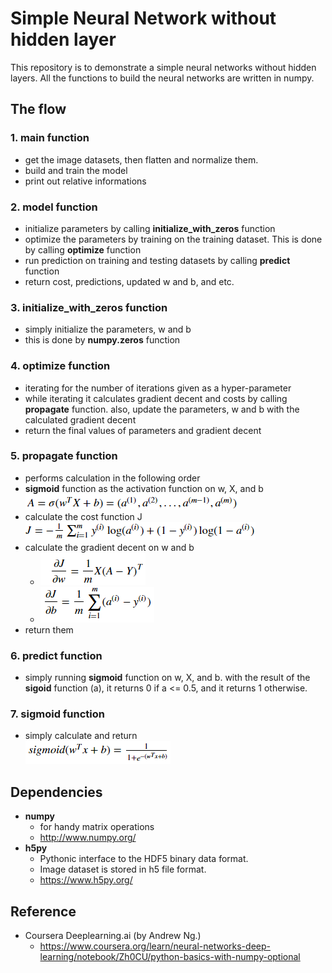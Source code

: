# Simple Neural Network without hidden layer

This repository is to demonstrate a simple neural networks without hidden layers. All the functions to build the neural networks are written in numpy.

## The flow
### 1. **main** function
 - get the image datasets, then flatten and normalize them.
 - build and train the model
 - print out relative informations
### 2. **model** function
 - initialize parameters by calling **initialize_with_zeros** function
 - optimize the parameters by training on the training dataset. This is done by calling **optimize** function
 - run prediction on training and testing datasets by calling **predict** function
 - return cost, predictions, updated w and b, and etc.
### 3. **initialize_with_zeros** function
 - simply initialize the parameters, w and b
 - this is done by **numpy.zeros** function
### 4. **optimize** function
 - iterating for the number of iterations given as a hyper-parameter
 - while iterating it calculates gradient decent and costs by calling **propagate** function. also, update the parameters, w and b with the calculated gradient decent
 - return the final values of parameters and gradient decent
### 5. **propagate** function
 - performs calculation in the following order
  - **sigmoid** function as the activation function on w, X, and b ![alt text](/images/activatoin.PNG)
  - calculate the cost function J <br/>![alt text](./images/cost.PNG)
  - calculate the gradient decent on w and b
    - ![alt text](./images/dw.PNG)
    - ![alt text](./images/db.PNG)
  - return them
### 6. **predict** function
 - simply running **sigmoid** function on w, X, and b. with the result of the **sigoid** function (a), it returns 0 if a <= 0.5, and it returns 1 otherwise.
### 7. **sigmoid** function
 - simply calculate and return <br/>![alt text](./images/sigmoid.PNG)

## Dependencies
- **numpy**
  - for handy matrix operations
  - http://www.numpy.org/
- **h5py**
  - Pythonic interface to the HDF5 binary data format.
  - Image dataset is stored in h5 file format.
  - https://www.h5py.org/
  
## Reference
- Coursera Deeplearning.ai (by Andrew Ng.)
  - https://www.coursera.org/learn/neural-networks-deep-learning/notebook/Zh0CU/python-basics-with-numpy-optional
